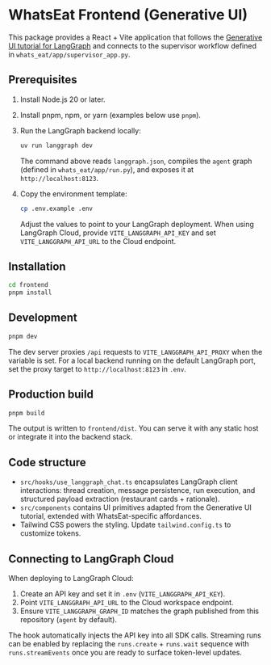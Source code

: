 # WhatsEat Frontend (Generative UI)

This package provides a React + Vite application that follows the [Generative UI tutorial for LangGraph](https://github.langchain.ac.cn/langgraphjs/cloud/how-tos/generative_ui_react/) and connects to the supervisor workflow defined in `whats_eat/app/supervisor_app.py`.

## Prerequisites

1. Install Node.js 20 or later.
2. Install pnpm, npm, or yarn (examples below use `pnpm`).
3. Run the LangGraph backend locally:

   ```bash
   uv run langgraph dev
   ```

   The command above reads `langgraph.json`, compiles the `agent` graph (defined in `whats_eat/app/run.py`), and exposes it at `http://localhost:8123`.

4. Copy the environment template:

   ```bash
   cp .env.example .env
   ```

   Adjust the values to point to your LangGraph deployment. When using LangGraph Cloud, provide `VITE_LANGGRAPH_API_KEY` and set `VITE_LANGGRAPH_API_URL` to the Cloud endpoint.

## Installation

```bash
cd frontend
pnpm install
```

## Development

```bash
pnpm dev
```

The dev server proxies `/api` requests to `VITE_LANGGRAPH_API_PROXY` when the variable is set. For a local backend running on the default LangGraph port, set the proxy target to `http://localhost:8123` in `.env`.

## Production build

```bash
pnpm build
```

The output is written to `frontend/dist`. You can serve it with any static host or integrate it into the backend stack.

## Code structure

- `src/hooks/use_langgraph_chat.ts` encapsulates LangGraph client interactions: thread creation, message persistence, run execution, and structured payload extraction (restaurant cards + rationale).
- `src/components` contains UI primitives adapted from the Generative UI tutorial, extended with WhatsEat-specific affordances.
- Tailwind CSS powers the styling. Update `tailwind.config.ts` to customize tokens.

## Connecting to LangGraph Cloud

When deploying to LangGraph Cloud:

1. Create an API key and set it in `.env` (`VITE_LANGGRAPH_API_KEY`).
2. Point `VITE_LANGGRAPH_API_URL` to the Cloud workspace endpoint.
3. Ensure `VITE_LANGGRAPH_GRAPH_ID` matches the graph published from this repository (`agent` by default).

The hook automatically injects the API key into all SDK calls. Streaming runs can be enabled by replacing the `runs.create` + `runs.wait` sequence with `runs.streamEvents` once you are ready to surface token-level updates.
